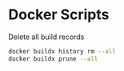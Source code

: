 # Docker Scripts
Delete all build records
```bash
docker buildx history rm --all
docker buildx prune --all
```